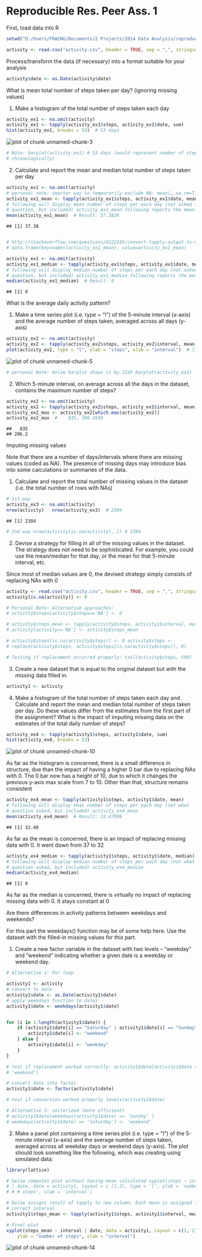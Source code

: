 # Reproducible Res. Peer Ass. 1


First, load data into R 


```r
setwd("D:/Users/FRAENG/Documents/2 Projects/2014 Data Analysis/reproducibleresearch/peerassessment1")

activity <- read.csv("activity.csv", header = TRUE, sep = ",", stringsAsFactors = FALSE)
```


Process/transform the data (if necessary) into a format suitable for your analysis


```r
activity$date <- as.Date(activity$date)
```


What is mean total number of steps taken per day? (ignoring missing values)

1. Make a histogram of the total number of steps taken each day

```r
activity_ex1 <- na.omit(activity)
activity_ex1 <- tapply(activity_ex1$steps, activity_ex1$date, sum)
hist(activity_ex1, breaks = 53)  # 53 days 
```

![plot of chunk unnamed-chunk-3](figure/unnamed-chunk-3.png) 

```r
# Note: barplot(activity_ex1) # 53 days (would represent number of steps
# chronologically)
```


2. Calculate and report the mean and median total number of steps taken per day

```r
activity_ex1 <- na.omit(activity)
# personal note: smarter way to temporarily exclude NA: mean(…,na.rm=T)
activity_ex1_mean <- tapply(activity_ex1$steps, activity_ex1$date, mean)
# following will display mean number of steps per each day (not asked in
# question, but included) activity_ex1_mean following reports the mean
mean(activity_ex1_mean)  # Result: 37.3826
```

```
## [1] 37.38
```

```r

# http://stackoverflow.com/questions/8222245/convert-tapply-output-to-data-frame-in-r
# data.frame(key=names(activity_ex1_mean), value=activity_ex1_mean)

activity_ex1 <- na.omit(activity)
activity_ex1_median <- tapply(activity_ex1$steps, activity_ex1$date, median)
# following will display median number of steps per each day (not asked in
# question, but included) activity_ex1_median following reports the median
median(activity_ex1_median)  # Result: 0 
```

```
## [1] 0
```


What is the average daily activity pattern?

1. Make a time series plot (i.e. type = "l") of the 5-minute interval (x-axis) and the average number of steps taken, averaged across all days (y-axis)


```r
activity_ex2 <- na.omit(activity)
activity_ex2 <- tapply(activity_ex2$steps, activity_ex2$interval, mean)
plot(activity_ex2, type = "l", ylab = "steps", xlab = "interval")  # limits it intervals (250) 
```

![plot of chunk unnamed-chunk-5](figure/unnamed-chunk-5.png) 

```r
# personal Note: below barplot shows it by 2245 barplot(activity_ex2)
```



2. Which 5-minute interval, on average across all the days in the dataset, contains the maximum number of steps?


```r
activity_ex2 <- na.omit(activity)
activity_ex2 <- tapply(activity_ex2$steps, activity_ex2$interval, mean)
activity_ex2_max <- activity_ex2[which.max(activity_ex2)]
activity_ex2_max  #    835, 206.1698 
```

```
##   835 
## 206.2
```



Imputing missing values

Note that there are a number of days/intervals where there are missing values (coded as NA). The presence of missing days may introduce bias into some calculations or summaries of the data.

1. Calculate and report the total number of missing values in the dataset (i.e. the total number of rows with NAs)

```r
# 1st way
activity_ex3 <- na.omit(activity)
nrow(activity) - nrow(activity_ex3)  # 2304 
```

```
## [1] 2304
```

```r
# 2nd way nrow(activity[is.na(activity), ]) # 2304
```


2. Devise a strategy for filling in all of the missing values in the dataset. The strategy does not need to be sophisticated. For example, you could use the mean/median for that day, or the mean for that 5-minute interval, etc.

Since most of median values are 0, the devised strategy simply consists of replacing NAs with 0 


```r
activity <- read.csv("activity.csv", header = TRUE, sep = ",", stringsAsFactors = FALSE)
activity[is.na(activity)] <- 0

# Personal Note: Alternative approaches:
# activity$steps[activity$steps=='NA'] <- 0

# activity$steps_mean <- tapply(activity$steps, activity1$interval, mean)
# activity[activity=='NA'] <- activity$steps_mean

# activity$steps[is.na(activity$steps)] <- 0 activity$steps <-
# replace(activity$steps, activity$steps[is.na(activity$steps)], 0)

# Testing if replacement occurred properly: tail(activity$steps, 500)
```


3. Create a new dataset that is equal to the original dataset but with the missing data filled in.

```r
activity1 <- activity
```


4. Make a histogram of the total number of steps taken each day and Calculate and report the mean and median total number of steps taken per day. Do these values differ from the estimates from the first part of the assignment? What is the impact of imputing missing data on the estimates of the total daily number of steps?


```r
activity_ex4 <- tapply(activity1$steps, activity1$date, sum)
hist(activity_ex4, breaks = 53)
```

![plot of chunk unnamed-chunk-10](figure/unnamed-chunk-10.png) 


As far as the histogram is concerned, there is a small difference in structure, due than 
the impact of having a higher 0 bar due to replacing NAs with 0. 
The 0 bar now has a height of 10, due to which it changes the previous y-axis max scale
from 7 to 10. Other than that, structure remains consistent  


```r
activity_ex4_mean <- tapply(activity1$steps, activity1$date, mean)
# following will display mean number of steps per each day (not what
# question asked, but included) activity_ex4_mean
mean(activity_ex4_mean)  # Result: 32.47996
```

```
## [1] 32.48
```


As far as the mean is concerned, there is an impact of replacing missing data with 0. It went down from 37 to 32  


```r
activity_ex4_median <- tapply(activity1$steps, activity1$date, median)
# following will display median number of steps per each day (not what
# question asked, but included) activity_ex4_median
median(activity_ex4_median)
```

```
## [1] 0
```



As far as the median is concerned, there is virtually no impact of replacing missing data with 0. It stays constant at 0 


Are there differences in activity patterns between weekdays and weekends?

For this part the weekdays() function may be of some help here. Use the dataset with the filled-in missing values for this part.

1. Create a new factor variable in the dataset with two levels – “weekday” and “weekend” indicating whether a given date is a weekday or weekend day.

 

```r
# Alternative 1: For loop

activity1 <- activity
# convert to date
activity1$date <- as.Date(activity1$date)
# apply weekdays function to dates
activity1$date <- weekdays(activity1$date)


for (i in 1:length(activity1$date)) {
    if (activity1$date[i] == "Saturday" | activity1$date[i] == "Sunday") {
        activity1$date[i] <- "weekend"
    } else {
        activity1$date[i] <- "weekday"
    }
}

# test if replacement worked correctly: activity1$date[activity1$date ==
# 'weekend']

# convert date into factor
activity1$date <- factor(activity1$date)

# test if conversion worked properly levels(activity1$date)

# Alternative 2: vectorized (more efficient)
# activity1$date[weekdays(activity1$date) == 'Sunday' |
# weekdays(activity1$date) == 'Saturday'] <- 'weekend'
```


2. Make a panel plot containing a time series plot (i.e. type = "l") of the 5-minute interval (x-axis) and the average number of steps taken, averaged across all weekday days or weekend days (y-axis). The plot should look something like the following, which was creating using simulated data:


```r
library(lattice)

# below computes plot without having mean calculated xyplot(steps ~ interval
# | date, data = activity1, layout = c (1,2), type = 'l', ylab = 'number of
# # # steps', xlab = 'interval')

# below assigns result of tapply to new column. Each mean is assigned to
# correct interval
activity1$steps_mean <- tapply(activity1$steps, activity1$interval, mean)

# Final plot
xyplot(steps_mean ~ interval | date, data = activity1, layout = c(1, 2), type = "l", 
    ylab = "number of steps", xlab = "interval")
```

![plot of chunk unnamed-chunk-14](figure/unnamed-chunk-14.png) 



